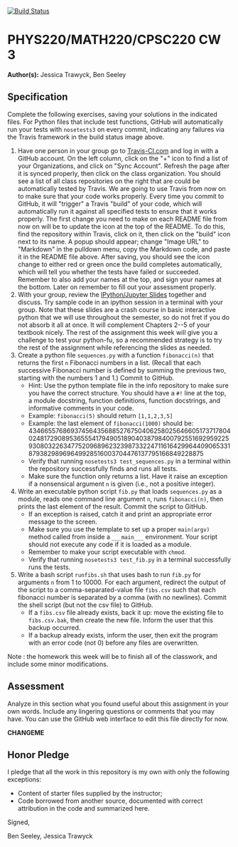 [![Build Status](https://travis-ci.com/chapman-phys220-2018f/cw03-ben-jessica.svg?branch=master)](https://travis-ci.com/chapman-phys220-2018f/cw03-ben-jessica)

# PHYS220/MATH220/CPSC220 CW 3

**Author(s):** Jessica Trawyck, Ben Seeley

## Specification

Complete the following exercises, saving your solutions in the indicated files. For Python files that include test functions, GitHub will automatically run your tests with ```nosetests3``` on every commit, indicating any failures via the Travis framework in the build status image above.

1. Have one person in your group go to [Travis-CI.com](https://travis-ci.com) and log in with a GitHub account. On the left column, click on the "+" icon to find a list of your Organizations, and click on "Sync Account". Refresh the page after it is synced properly, then click on the class organization. You should see a list of all class repositories on the right that are could be automatically tested by Travis. We are going to use Travis from now on to make sure that your code works properly. Every time you commit to GitHub, it will "trigger" a Travis "build" of your code, which will automatically run it against all specified tests to ensure that it works properly. The first change you need to make on each README file from now on will be to update the icon at the top of the README. To do this, find the repository within Travis, click on it, then click on the "build" icon next to its name. A popup should appear; change "Image URL" to "Markdown" in the pulldown menu, copy the Markdown code, and paste it in the README file above. After saving, you should see the icon change to either red or green once the build completes automatically, which will tell you whether the tests have failed or succeeded.  Remember to also add your names at the top, and sign your names at the bottom.  Later on remember to fill out your assessment properly.
1. With your group, review the [IPython/Jupyter Slides](https://slides.com/profdressel/jupyter-overview) together and discuss. Try sample code in an ipython session in a terminal with your group. Note that these slides are a crash course in basic interactive python that we will use throughout the semester, so do not fret if you do not absorb it all at once. It will complement Chapters 2--5 of your textbook nicely. The rest of the assignment this week will give you a challenge to test your python-fu, so a recommended strategy is to try the rest of the assignment while referencing the slides as needed.
1. Create a python file ```sequences.py``` with a function ```fibonacci(n)``` that returns the first ```n``` Fibonacci numbers in a list. (Recall that each successive Fibonacci number is defined by summing the previous two, starting with the numbers 1 and 1.) Commit to GitHub.
    * Hint: Use the python template file in the info repository to make sure you have the correct structure. You should have a `#!` line at the top, a module docstring, function definitions, function docstrings, and informative comments in your code.
    * Example: ```fibonacci(5)``` should return ```[1,1,2,3,5]``` 
    * Example: the last element of ```fibonacci(1000)``` should be: 43466557686937456435688527675040625802564660517371780402481729089536555417949051890403879840079255169295922593080322634775209689623239873322471161642996440906533187938298969649928516003704476137795166849228875
    * Verify that running ```nosetests3 test_sequences.py``` in a terminal within the repository successfully finds and runs all tests.
    * Make sure the function only returns a list. Have it raise an exception if a nonsensical argument ```n``` is given (i.e., not a positive integer).
1. Write an executable python script ```fib.py``` that loads ```sequences.py``` as a module, reads one command line argument ```n```, runs ```fibonacci(n)```, then prints the last element of the result. Commit the script to GitHub.
    * If an exception is raised, catch it and print an appropriate error message to the screen. 
    * Make sure you use the template to set up a proper ```main(argv)``` method called from inside a ```___main___``` environment. Your script should not execute any code if it is loaded as a module.
    * Remember to make your script executable with ```chmod```.
    * Verify that running ```nosetests3 test_fib.py``` in a terminal successfully runs the tests.
1. Write a bash script ```runfibs.sh``` that uses bash to run ```fib.py``` for arguments ```n``` from 1 to 10000.  For each argument, redirect the output of the script to a comma-separated-value file ```fibs.csv``` such that each fibonacci number is separated by a comma (with no newlines). Commit the shell script (but not the csv file) to GitHub.
    * If a ```fibs.csv``` file already exists, back it up: move the existing file to ```fibs.csv.bak```, then create the new file. Inform the user that this backup occurred.
    * If a backup already exists, inform the user, then exit the program with an error code (not 0) before any files are overwritten.

Note : the homework this week will be to finish all of the classwork, and include some minor modifications.

## Assessment

Analyze in this section what you found useful about this assignment in your own words. Include any lingering questions or comments that you may have. You can use the GitHub web interface to edit this file directly for now.

**CHANGEME**

## Honor Pledge

I pledge that all the work in this repository is my own with only the following exceptions:

* Content of starter files supplied by the instructor;
* Code borrowed from another source, documented with correct attribution in the code and summarized here.

Signed,

Ben Seeley, Jessica Trawyck
